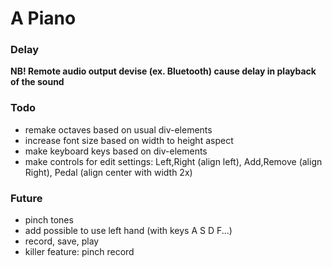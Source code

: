 
# A Piano

### Delay

__NB! Remote audio output devise (ex. Bluetooth) cause delay in playback of the sound__

### Todo

- remake octaves based on usual div-elements
- increase font size based on width to height aspect
- make keyboard keys based on div-elements
- make controls for edit settings: Left,Right (align left), Add,Remove (align Right), Pedal (align center with width 2x)

### Future

- pinch tones
- add possible to use left hand (with keys A S D F...)
- record, save, play
- killer feature: pinch record